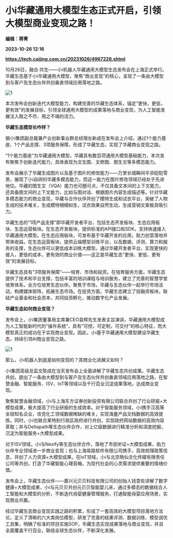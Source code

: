# 小i华藏通用大模型生态正式开启，引领大模型商业变现之路！
**编辑：蒋菁**

**2023-10-26 12:16**

**https://tech.caijing.com.cn/20231026/4967228.shtml**

10月26日，融合·共生——小i机器人华藏通用大模型生态发布会在上海正式举行。华藏生态基于小i华藏通用大模型，聚焦“商业变现”的核心，呈现了一条由大模型到与客户及生态伙伴共创垂直领域应用落地之路。

![1](https://tx3.cdn.caijing.com.cn/2023/1026/1698320861160.jpeg)

本次发布会创新迭代大模型能力，构建完善的华藏生态体系，锚定“更快，更低，更有效”的发展目标，引领全球通用大模型的成果落地与商业变现，为人工智能发展注入取之不尽、用之不竭的活力。

**华藏生态模型长咋样？**

据小i集团副总裁兼产业创新事业群总经理左新成在发布会上介绍，通过1个能力基座、1个产品支撑、3项服务保障，形成了华藏生态，实现了华藏商业变现之路。

“1个能力基座”为华藏通用大模型，华藏具有数百项通用大模型基础能力，本次发布聚焦于创新迭代能力，具体表现为文生图、文修图、图生文等多模态能力。

发布会展示了华藏生成图片以及基于图片的修改能力——万里长城瞬间平添皑皑雪景，展现了小i自研的华藏多模态能力，而这一能力在图片修改领域已经处于先进地位。华藏的图生文（VQA）能力也可圈可点，不仅具备文本间的上下文能力，还具备图文间的上下文能力，比如与图对话、根据图片内容生成描述等。针对华藏多模态能力的商业变现，华藏与合作伙伴共创了模特生成和试衣平台，突破了人物生成的技术难关，生成模特栩栩如生，试衣效果自然生动，生成营销文案极具吸引力。

华藏生态的“1项产品支撑”即华藏开发者平台，包括生态开发板块、生态应用板块、生态运营板块。在生态开发板块，提供标准的API接口和SDK，支持快速接入华藏通用大模型。在生态应用板块，可发布基于华藏开发的应用，助力创意落地并带来收益。在生态运营板块，提供云端模型训练平台，以及数据、评测、算力和服务的支撑，生态伙伴可以更低成本训练大模型。通过华藏开发者平台，实现更快的接入，更低的成本，更有效的商业价值——这正是华藏生态“更快、更低、更有效”的发展目标。

华藏生态具有“3项服务保障”——培育、市场和投资。在培育服务方面，华藏生态提供了技术和平台支撑，包括丰富的培训课程与培训服务，建立了完善的智慧学堂培育体系，全方位培育生态伙伴。聚焦于市场，华藏与生态伙伴一起举行市场活动，构建媒体矩阵，拓展生态市场。在投资方面，华藏生态建立了投融资板块，联结产业基金和社会资本，共同投资孵化，推动数字化产业发展。

**华藏生态如何商业变现？**

发布会上，小i集团董事局主席兼CEO袁辉先生发表主旨演讲，华藏通用大模型成为人工智能新时代的“操作系统”，具有“可控，可定制，可交付”的核心特征，而大模型真正的成功在于实现商业变现。因此，小i基于华藏通用大模型建设华藏生态，持续引领AI商业变现之路。

![1](https://tx1.cdn.caijing.com.cn/2023/1026/1698321095641.jpeg)

那么，小i机器人到底是如何变现的？其商业化进展又如何？

小i集团高级总监文陈成在当天发布会上全面讲解了华藏生态共创成果。华藏生态共创，趟出了一条由大模型到与客户及生态伙伴共创垂直领域应用落地之路，在智慧金融、智能服务、ISV、IoT等领域以及千行百业沉淀成果落地，达成商业变现。

聚焦智慧金融领域，小i与上海东方证券创新投资有限公司联合共创了行业研报+大模型成果，极大提高了行业研报的生成效率。对于智能服务领域，小i携手汉高等全球知名企业，攻克化工领域数据稀缺的难关，实现海量产品文档数据的高效提炼。同时，小i也联合某特别行政区政府进行共创，实现政府网站数据的高效内容萃取；并与Deltapath等生态伙伴合作，对上亿级数据进行精准分析和深度挖掘，沉淀为智能服务+大模型成果。

对于ISV领域，小i与Nexify等生态伙伴合作，落地了市民听证+大模型成果，助力伙伴专业领域进一步商业变现；也与上海易路软件有限公司携手，高效梳理政策信息，共创了人力资源+大模型成果。在IoT领域，小i与北京皓仙文化传媒有限责任公司等共创，打造了华藏智能心理音箱，为现代社会的心灵需求提供重要的情绪价值。

发布会上，华藏生态伙伴——嘉兴元贝贝科技有限公司的创始人钱意佐讲解了数字健康+大模型成果，小i与元贝贝共创元贝贝智能婴儿床，通过多模态的数据结合人工智能和大模型的分析，不断迭代母婴健康管理服务，打通智能母婴应用场景，实现商业共赢。

经过华藏生态商业变现实践之路的积累，形成了一套高效的大模型项目落地方法论，定义了清晰的六大类岗位模型，研发了完善的结果评测、数据训练、模型调优工具集，明确了标准的项目实施SOP，华藏生态实现成果落地与商业变现，并且全面覆盖千行百业，联结全球生态伙伴，不断深化发展。